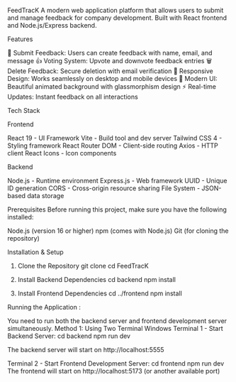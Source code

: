 FeedTracK
A modern web application platform that allows users to submit and manage feedback for company development. Built with React frontend and Node.js/Express backend.

Features

📝 Submit Feedback: Users can create feedback with name, email, and message
👍 Voting System: Upvote and downvote feedback entries
🗑️ Delete Feedback: Secure deletion with email verification
📱 Responsive Design: Works seamlessly on desktop and mobile devices
🎨 Modern UI: Beautiful animated background with glassmorphism design
⚡ Real-time Updates: Instant feedback on all interactions

Tech Stack

Frontend

React 19 - UI Framework
Vite - Build tool and dev server
Tailwind CSS 4 - Styling framework
React Router DOM - Client-side routing
Axios - HTTP client
React Icons - Icon components

Backend

Node.js - Runtime environment
Express.js - Web framework
UUID - Unique ID generation
CORS - Cross-origin resource sharing
File System - JSON-based data storage

Prerequisites
Before running this project, make sure you have the following installed:

Node.js (version 16 or higher)
npm (comes with Node.js)
Git (for cloning the repository)


Installation & Setup

1. Clone the Repository
git clone <your-repository-url>
cd FeedTracK

2. Install Backend Dependencies
cd backend
npm install

3. Install Frontend Dependencies
cd ../frontend
npm install

Running the Application :

You need to run both the backend server and frontend development server simultaneously.
Method 1: Using Two Terminal Windows
Terminal 1 - Start Backend Server:
cd backend
npm run dev

The backend server will start on http://localhost:5555

Terminal 2 - Start Frontend Development Server:
cd frontend
npm run dev
The frontend will start on http://localhost:5173 (or another available port)